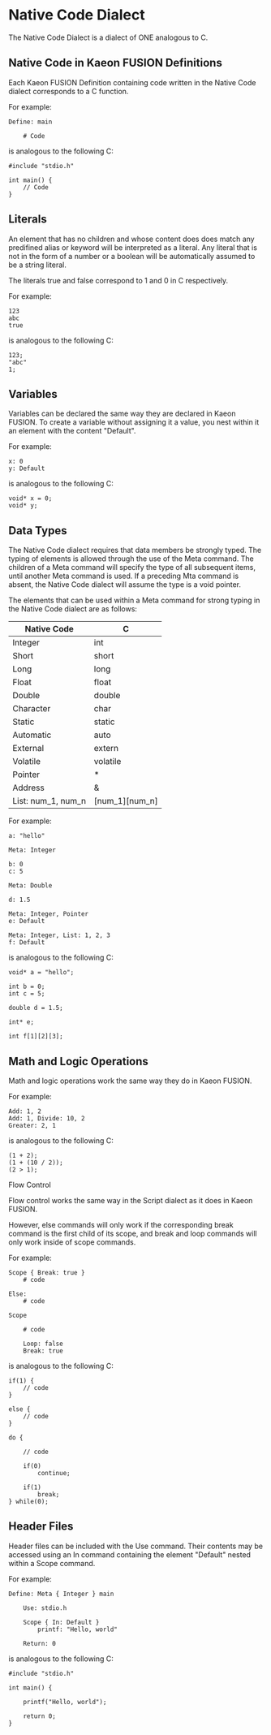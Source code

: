 # Native Code Dialect

The Native Code Dialect is a dialect of ONE analogous to C.

## Native Code in Kaeon FUSION Definitions

Each Kaeon FUSION Definition containing code written in the Native Code dialect corresponds to a C function.

For example:

    Define: main

    	# Code

is analogous to the following C:

    #include "stdio.h"

    int main() {
    	// Code
    }

## Literals

An element that has no children and whose content does does match any predifined alias or keyword will be interpreted as a literal.
Any literal that is not in the form of a number or a boolean will be automatically assumed to be a string literal.

The literals true and false correspond to 1 and 0 in C respectively.

For example:

    123
    abc
    true

is analogous to the following C:

    123;
    "abc"
    1;

## Variables

Variables can be declared the same way they are declared in Kaeon FUSION.
To create a variable without assigning it a value,
you nest within it an element with the content "Default".

For example:

    x: 0
    y: Default

is analogous to the following C:

    void* x = 0;
    void* y;

## Data Types

The Native Code dialect requires that data members be strongly typed.
The typing of elements is allowed through the use of the Meta command.
The children of a Meta command will specify the type of all subsequent items,
until another Meta command is used.
If a preceding Mta command is absent,
the Native Code dialect will assume the type is a void pointer.

The elements that can be used within a Meta command for strong typing in the Native Code dialect are as follows:

Native Code|C
---|---
Integer|int
Short|short
Long|long
Float|float
Double|double
Character|char
Static|static
Automatic|auto
External|extern
Volatile|volatile
Pointer|*
Address|&
List: num_1, num_n|[num_1][num_n]

For example:

    a: "hello"

    Meta: Integer

    b: 0
    c: 5

    Meta: Double

    d: 1.5

    Meta: Integer, Pointer
    e: Default

    Meta: Integer, List: 1, 2, 3
    f: Default

is analogous to the following C:

    void* a = "hello";

    int b = 0;
    int c = 5;

    double d = 1.5;

    int* e;

    int f[1][2][3];

## Math and Logic Operations

Math and logic operations work the same way they do in Kaeon FUSION.

For example:

    Add: 1, 2
    Add: 1, Divide: 10, 2
    Greater: 2, 1

is analogous to the following C:

    (1 + 2);
    (1 + (10 / 2));
    (2 > 1);

Flow Control

Flow control works the same way in the Script dialect as it does in Kaeon FUSION.

However, else commands will only work if the corresponding break command is the first child of its scope, and break and loop commands will only work inside of scope commands.

For example:

    Scope { Break: true }
    	# code
    
    Else:
    	# code
    
    Scope
    
    	# code
    
    	Loop: false
    	Break: true

is analogous to the following C:

    if(1) {
    	// code
    }
    
    else {
    	// code
    }
    
    do {

    	// code

    	if(0)
    		continue;
    
    	if(1)
    		break;
    } while(0);

## Header Files

Header files can be included with the Use command.
Their contents may be accessed using an In command containing the element "Default" nested within a Scope command.

For example:

    Define: Meta { Integer } main

    	Use: stdio.h

    	Scope { In: Default }
    		printf: "Hello, world"

    	Return: 0

is analogous to the following C:

    #include "stdio.h"

    int main() {

    	printf("Hello, world");

        return 0;
    }